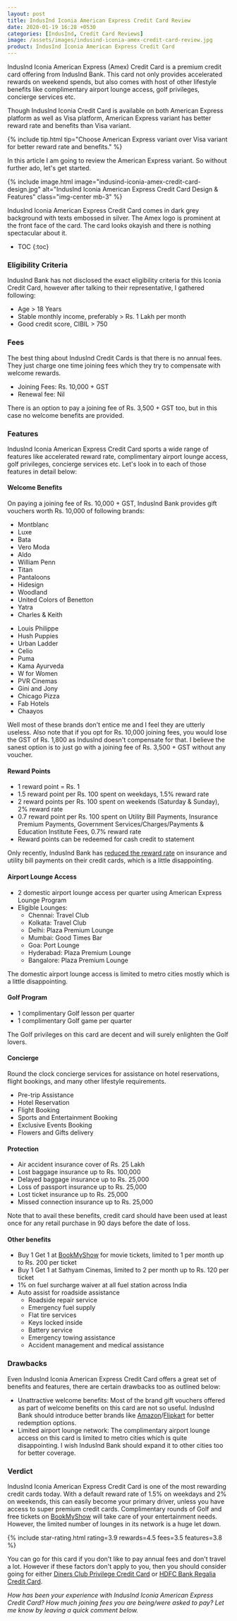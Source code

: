 ```yaml
---
layout: post
title: IndusInd Iconia American Express Credit Card Review
date: 2020-01-19 16:28 +0530
categories: [IndusInd, Credit Card Reviews]
image: /assets/images/indusind-iconia-amex-credit-card-review.jpg
product: IndusInd Iconia American Express Credit Card
---
```


IndusInd Iconia American Express (Amex) Credit Card is a premium credit card offering from IndusInd Bank. This card not only provides accelerated rewards on weekend spends, but also comes with host of other lifestyle benefits like complimentary airport lounge access, golf privileges, concierge services etc.

Though IndusInd Iconia Credit Card is available on both American Express platform as well as Visa platform, American Express variant has better reward rate and benefits than Visa variant.

{% include tip.html tip="Choose American Express variant over Visa variant for better reward rate and benefits." %}

In this article I am going to review the American Express variant. So without further ado, let's get started.

{% include image.html image="indusind-iconia-amex-credit-card-design.jpg" alt="IndusInd Iconia American Express Credit Card Design & Features" class="img-center mb-3" %}

IndusInd Iconia American Express Credit Card comes in dark grey background with texts embossed in silver. The Amex logo is prominent at the front face of the card. The card looks okayish and there is nothing spectacular about it.

<!-- prettier-ignore -->
* TOC
{:toc}

### Eligibility Criteria

IndusInd Bank has not disclosed the exact eligibility criteria for this Iconia Credit Card, however after talking to their representative, I gathered following:

- Age > 18 Years
- Stable monthly income, preferably > Rs. 1 Lakh per month
- Good credit score, CIBIL > 750

### Fees

The best thing about IndusInd Credit Cards is that there is no annual fees. They just charge one time joining fees which they try to compensate with welcome rewards.

- Joining Fees: Rs. 10,000 + GST
- Renewal fee: Nil

There is an option to pay a joining fee of Rs. 3,500 + GST too, but in this case no welcome benefits are provided.

### Features

IndusInd Iconia American Express Credit Card sports a wide range of features like accelerated reward rate, complimentary airport lounge access, golf privileges, concierge services etc. Let's look in to each of those features in detail below:

#### Welcome Benefits

On paying a joining fee of Rs. 10,000 + GST, IndusInd Bank provides gift vouchers worth Rs. 10,000 of following brands:

<div class="row">
   <div class="col-sm-6">
       <ul>
           <li> Montblanc</li>
           <li> Luxe</li>
           <li> Bata</li>
           <li> Vero Moda</li>
           <li> Aldo</li>
           <li> William Penn</li>
           <li> Titan</li>
           <li> Pantaloons</li>
           <li> Hidesign</li>
           <li> Woodland</li>
           <li> United Colors of Benetton</li>
           <li> Yatra</li>
           <li> Charles & Keith</li>
       </ul>
   </div>
   <div class="col-sm-6">
       <ul>
           <li> Louis Philippe</li>
           <li> Hush Puppies</li>
           <li> Urban Ladder</li>
           <li> Celio</li>
           <li> Puma</li>
           <li> Kama Ayurveda</li>
           <li> W for Women</li>
           <li> PVR Cinemas</li>
           <li> Gini and Jony</li>
           <li> Chicago Pizza</li>
           <li> Fab Hotels</li>
           <li> Chaayos</li>
       </ul>
   </div>
</div>
Well most of these brands don't entice me and I feel they are utterly useless. Also note that if you opt for Rs. 10,000 joining fees, you would lose the GST of Rs. 1,800 as IndusInd doesn't compensate for that. I believe the sanest option is to just go with a joining fee of Rs. 3,500 + GST without any voucher.
 
#### Reward Points
 
- 1 reward point = Rs. 1
- 1.5 reward point per Rs. 100 spent on weekdays, 1.5% reward rate
- 2 reward points per Rs. 100 spent on weekends (Saturday & Sunday), 2% reward rate
- 0.7 reward point per Rs. 100 spent on Utility Bill Payments, Insurance Premium Payments, Government Services/Charges/Payments & Education Institute Fees, 0.7% reward rate
- Reward points can be redeemed for cash credit to statement
 
Only recently, IndusInd Bank has [reduced the reward rate](/indusind-credit-card-reward-rate-getting-reduced-from-1st-august-2019/) on insurance and utility bill payments on their credit cards, which is a little disappointing.
 
#### Airport Lounge Access
 
- 2 domestic airport lounge access per quarter using American Express Lounge Program
- Eligible Lounges:
  - Chennai: Travel Club
  - Kolkata: Travel Club
  - Delhi: Plaza Premium Lounge
  - Mumbai: Good Times Bar
  - Goa: Port Lounge
  - Hyderabad: Plaza Premium Lounge
  - Bangalore: Plaza Premium Lounge
 
The domestic airport lounge access is limited to metro cities mostly which is a little disappointing.
 
#### Golf Program
 
- 1 complimentary Golf lesson per quarter
- 1 complimentary Golf game per quarter
 
The Golf privileges on this card are decent and will surely enlighten the Golf lovers.
 
#### Concierge
 
Round the clock concierge services for assistance on hotel reservations, flight bookings, and many other lifestyle requirements.
 
- Pre-trip Assistance
- Hotel Reservation
- Flight Booking
- Sports and Entertainment Booking
- Exclusive Events Booking
- Flowers and Gifts delivery
 
#### Protection
 
- Air accident insurance cover of Rs. 25 Lakh
- Lost baggage insurance up to Rs. 100,000
- Delayed baggage insurance up to Rs. 25,000
- Loss of passport insurance up to Rs. 25,000
- Lost ticket insurance up to Rs. 25,000
- Missed connection insurance up to Rs. 25,000
 
Note that to avail these benefits, credit card should have been used at least once for any retail purchase in 90 days before the date of loss.
 
#### Other benefits
 
- Buy 1 Get 1 at [BookMyShow](https://l.cardinfo.in/bookmyshow) for movie tickets, limited to 1 per month up to Rs. 200 per ticket
- Buy 1 Get 1 at Sathyam Cinemas, limited to 2 per month up to Rs. 120 per ticket
- 1% on fuel surcharge waiver at all fuel station across India
- Auto assist for roadside assistance
  - Roadside repair service
  - Emergency fuel supply
  - Flat tire services
  - Keys locked inside
  - Battery service
  - Emergency towing assistance
  - Accident management and medical assistance
 
### Drawbacks
 
Even IndusInd Iconia American Express Credit Card offers a great set of benefits and features, there are certain drawbacks too as outlined below:
 
- Unattractive welcome benefits: Most of the brand gift vouchers offered as part of welcome benefits on this card are not so useful. IndusInd Bank should introduce better brands like [Amazon](https://l.cardinfo.in/amazon)/[Flipkart](https://l.cardinfo.in/flipkart) for better redemption options.
- Limited airport lounge network: The complimentary airport lounge access on this card is limited to metro cities which is quite disappointing. I wish IndusInd Bank should expand it to other cities too for better coverage.
 
### Verdict
 
IndusInd Iconia American Express Credit Card is one of the most rewarding credit cards today. With a default reward rate of 1.5% on weekdays and 2% on weekends, this can easily become your primary driver, unless you have access to super premium credit cards. Complimentary rounds of Golf and free tickets on [BookMyShow](https://l.cardinfo.in/bookmyshow) will take care of your entertainment needs. However, the limited number of lounges in its network is a huge let down.
 
{% include star-rating.html rating=3.9 rewards=4.5 fees=3.5 features=3.8 %}
 
You can go for this card if you don't like to pay annual fees and don't travel a lot. However if these factors don't apply to you, then you should consider going for either [Diners Club Privilege Credit Card](/hdfc-bank-launches-diners-club-privilege-credit-card-review/) or [HDFC Bank Regalia Credit Card](/hdfc-bank-regalia-credit-card-review/).

_How has been your experience with IndusInd Iconia American Express Credit Card? How much joining fees you are being/were asked to pay? Let me know by leaving a quick comment below._

